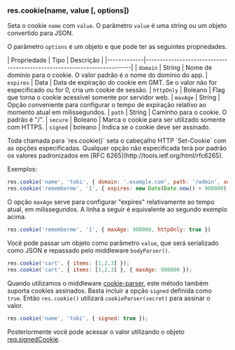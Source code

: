 <h3 id='res.cookie'>res.cookie(name, value [, options])</h3>

Seta o cookie `name` com `value`.  O parâmetro `value` é uma string ou um objeto convertido para JSON.

O parâmetro `options` é um objeto e que pode ter as seguintes propriedades.

| Propriedade    | Tipo |  Descrição                                                             |
|-------------|-------------------------------------------------------------------------|
| `domain`    | String | Nome de domínio para o cookie. O valor padrão é o nome do domínio do app.
| `expires`   | Data | Data de expiração do cookie em GMT. Se o valor não for especificado ou for 0, cria um cookie de sessão.
| `httpOnly`  | Boleano | Flag que torna o cookie acessível somente por servidor web.
| `maxAge`    | String | Opção conveniente para configurar o tempo de expiração relativo ao momento atual em milissegundos.
| `path`      | String | Caminho para o cookie. O padrão é "/".
| `secure`    | Boleano | Marca o cookie para ser utilizado somente com HTTPS.
| `signed`    | boleano | Indica se o cookie deve ser assinado.

<div class="doc-box doc-notice" markdown="1">
Toda chamada para `res.cookie()` seta o cabeçalho HTTP `Set-Cookie` com as opções especificadas.
Qualquer opção não especificada terá por padrão os valores padronizados em [RFC 6265](http://tools.ietf.org/html/rfc6265).
</div>

Exemplos:

~~~js
res.cookie('name', 'tobi', { domain: '.example.com', path: '/admin', secure: true });
res.cookie('rememberme', '1', { expires: new Date(Date.now() + 900000), httpOnly: true });
~~~

O opção `maxAge` serve para configurar "expires" relativamente ao tempo atual, em milissegundos.
A linha a seguir é equivalente ao segundo exemplo acima.


~~~js
res.cookie('rememberme', '1', { maxAge: 900000, httpOnly: true })
~~~

Você pode passar um objeto como parâmetro `value`, que será serializado como JSON e repassado pelo middleware `bodyParser()`.

~~~js
res.cookie('cart', { items: [1,2,3] });
res.cookie('cart', { items: [1,2,3] }, { maxAge: 900000 });
~~~

Quando utilizamos o middleware [cookie-parser](https://www.npmjs.com/package/cookie-parser), este método também suporta cookies assinados. Basta incluir a opção `signed` definida como `true`.
Então `res.cookie()` utilizará `cookieParser(secret)` para assinar o valor.

~~~js
res.cookie('name', 'tobi', { signed: true });
~~~

Posteriormente você pode acessar o valor utilizando o objeto [req.signedCookie](#req.signedCookies).
